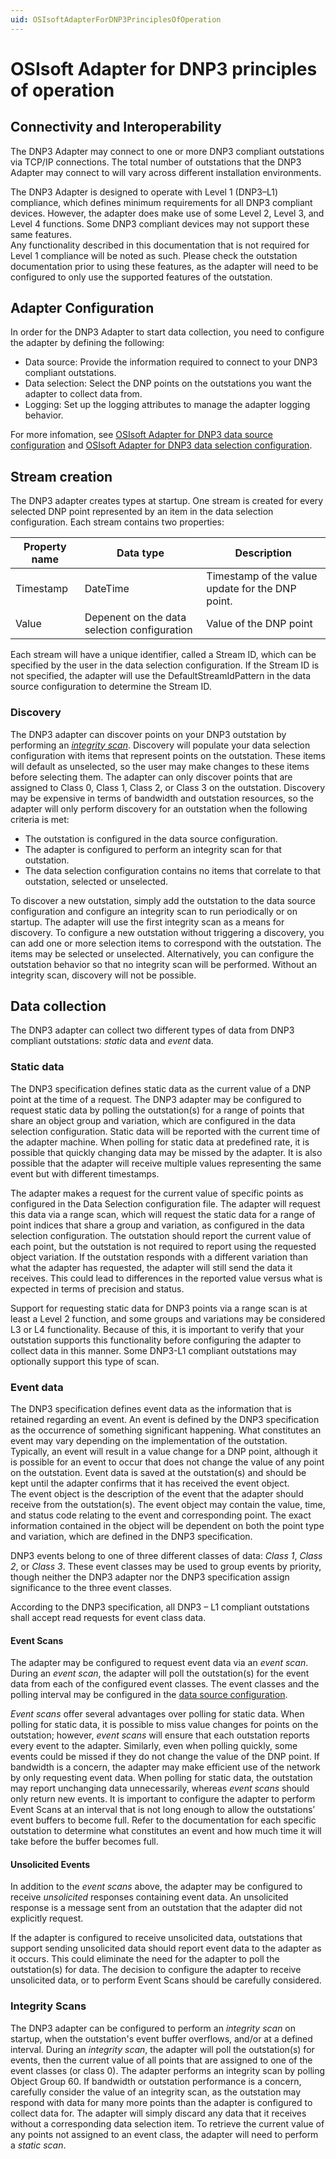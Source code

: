 ```yaml
---
uid: OSIsoftAdapterForDNP3PrinciplesOfOperation
---
```


# OSIsoft Adapter for DNP3 principles of operation

## Connectivity and Interoperability
The DNP3 Adapter may connect to one or more DNP3 compliant outstations via TCP/IP connections. The total number of outstations that the DNP3 Adapter may connect to will vary across different installation environments.  

The DNP3 Adapter is designed to operate with Level 1 (DNP3–L1) compliance, which defines minimum requirements for all DNP3 compliant devices. 
However, the adapter does make use of some Level 2, Level 3, and Level 4 functions. Some DNP3 compliant devices may not support these same features.  
Any functionality described in this documentation that is not required for Level 1 compliance will be noted as such. 
Please check the outstation documentation prior to using these features, as the adapter will need to be configured to only use the supported features of the outstation.  

## Adapter Configuration

In order for the DNP3 Adapter to start data collection, you need to configure the adapter by defining the following:

- Data source: Provide the information required to connect to your DNP3 compliant outstations. 
- Data selection: Select the DNP points on the outstations you want the adapter to collect data from.
- Logging: Set up the logging attributes to manage the adapter logging behavior.

For more infomation, see [OSIsoft Adapter for DNP3 data source configuration](xref:OSIsoftAdapterForDNP3DataSourceConfiguration) and [OSIsoft Adapter for DNP3 data selection configuration](xref:OSIsoftAdapterForDNP3DataSelectionConfiguration).

## Stream creation
The DNP3 adapter creates types at startup. One stream is created for every selected DNP point represented by an item in the data selection configuration. Each stream contains two properties:

| Property name | Data type | Description
| ------------- | --------- | -----------
| Timestamp | DateTime | Timestamp of the value update for the DNP point. 
| Value | Depenent on the data selection configuration | Value of the DNP point

Each stream will have a unique identifier, called a Stream ID, which can be specified by the user in the data selection configuration. 
If the Stream ID is not specified, the adapter will use the DefaultStreamIdPattern in the data source configuration to determine the Stream ID. 

### Discovery
The DNP3 adapter can discover points on your DNP3 outstation by performing an [*integrity scan*](#Integrity-scan). 
Discovery will populate your data selection configuration with items that represent points on the outstation. 
These items will default as unselected, so the user may make changes to these items before selecting them. 
The adapter can only discover points that are assigned to Class 0, Class 1, Class 2, or Class 3 on the outstation.
Discovery may be expensive in terms of bandwidth and outstation resources, so the adapter will only perform discovery for an outstation when the following criteria is met: 

- The outstation is configured in the data source configuration.
- The adapter is configured to perform an integrity scan for that outstation. 
- The data selection configuration contains no items that correlate to that outstation, selected or unselected.

To discover a new outstation, simply add the outstation to the data source configuration and configure an integrity scan to run periodically or on startup. 
The adapter will use the first integrity scan as a means for discovery. 
To configure a new outstation without triggering a discovery, you can add one or more selection items to correspond with the outstation. 
The items may be selected or unselected. 
Alternatively, you can configure the outstation behavior so that no integrity scan will be performed. Without an integrity scan, discovery will not be possible. 

## Data collection
The DNP3 adapter can collect two different types of data from DNP3 compliant outstations: *static* data and *event* data.

### Static data
The DNP3 specification defines static data as the current value of a DNP point at the time of a request. 
The DNP3 adapter may be configured to request static data by polling the outstation(s) for a range of points that share an object group and variation,
 which are configured in the data selection configuration. 
Static data will be reported with the current time of the adapter machine. 
When polling for static data at predefined rate, it is possible that quickly changing data may be missed by the adapter. 
It is also possible that the adapter will receive multiple values representing the same event but with different timestamps. 

The adapter makes a request for the current value of specific points as configured in the Data Selection configuration file. 
The adapter will request this data via a range scan, which will request the static data for a range of point indices that share a group and variation,
 as configured in the data selection configuration.
The outstation should report the current value of each point, but the outstation is not required to report using the requested object variation. 
If the outstation responds with a different variation than what the adapter has requested, the adapter will still send the data it receives.
This could lead to differences in the reported value versus what is expected in terms of precision and status. 

Support for requesting static data for DNP3 points via a range scan is at least a Level 2 function, and some groups and variations may be considered L3 or L4 functionality.
Because of this, it is important to verify that your outstation supports this functionality before configuring the adapter to collect data in this manner. 
Some DNP3-L1 compliant outstations may optionally support this type of scan. 

### Event data
The DNP3 specification defines event data as the information that is retained regarding an event. 
An event is defined by the DNP3 specification as the occurrence of something significant happening. 
What constitutes an event may vary depending on the implementation of the outstation. 
Typically, an event will result in a value change for a DNP point,
 although it is possible for an event to occur that does not change the value of any point on the outstation. 
Event data is saved at the outstation(s) and should be kept until the adapter confirms that it has received the event object.  
The event object is the description of the event that the adapter should receive from the outstation(s). 
The event object may contain the value, time, and status code relating to the event and corresponding point. 
The exact information contained in the object will be dependent on both the point type and variation,
 which are defined in the DNP3 specification.  

DNP3 events belong to one of three different classes of data: *Class 1*, *Class 2*, or *Class 3*. 
These event classes may be used to group events by priority,
 though neither the DNP3 adapter nor the DNP3 specification assign significance to the three event classes. 

According to the DNP3 specification, all DNP3 – L1 compliant outstations shall accept read requests for event class data.  

#### Event Scans
The adapter may be configured to request event data via an *event scan*. 
During an *event scan*, the adapter will poll the outstation(s) for the event data from each of the configured event classes. 
The event classes and the polling interval may be configured in the [data source configuration](xref:OSIsoftAdapterForDNP3DataSourceConfiguration#OutstationBehavior-Parameters).

*Event scans* offer several advantages over polling for static data. 
When polling for static data, it is possible to miss value changes for points on the outstation;
 however, *event scans* will ensure that each outstation reports every event to the adapter. 
Similarly, even when polling quickly, some events could be missed if they do not change the value of the DNP point. 
If bandwidth is a concern, the adapter may make efficient use of the network by only requesting event data. 
When polling for static data, the outstation may report unchanging data unnecessarily, whereas *event scans* should only return new events. 
It is important to configure the adapter to perform Event Scans at an interval that is not long enough to allow the outstations’ event buffers to become full. 
Refer to the documentation for each specific outstation to determine what constitutes an event and how much time it will take before the buffer becomes full. 

#### Unsolicited Events
In addition to the *event scans* above, the adapter may be configured to receive *unsolicited* responses containing event data. 
An unsolicited response is a message sent from an outstation that the adapter did not explicitly request. 

If the adapter is configured to receive unsolicited data, outstations that support sending unsolicited data should report event data to the adapter as it occurs. 
This could eliminate the need for the adapter to poll the outstation(s) for data. 
The decision to configure the adapter to receive unsolicited data, or to perform Event Scans should be carefully considered.  

### Integrity Scans
The DNP3 adapter can be configured to perform an *integrity scan* on startup,
 when the outstation's event buffer overflows, and/or at a defined interval.
During an *integrity scan*, the adapter will poll the outstation(s) for events,
 then the current value of all points that are assigned to one of the event classes (or class 0).
The adapter performs an integrity scan by polling Object Group 60.
If bandwidth or outstation performance is a concern, carefully consider the value of an integrity scan, as the outstation may respond with data for many more points than the adapter is configured to collect data for. 
The adapter will simply discard any data that it receives without a corresponding data selection item. 
To retrieve the current value of any points not assigned to an event class, the adapter will need to perform a *static scan*.
